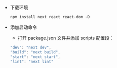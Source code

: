 - 下载环境
  ```js
  npm install next react react-dom -D
  ```


- 添加启动命令
  - 打开 package.json 文件并添加 scripts 配置段：
  ```js
  "dev": "next dev",
  "build": "next build",
  "start": "next start",
  "lint": "next lint"
  ```